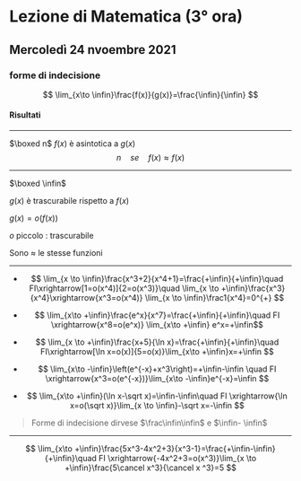 # Lezione di Matematica (3° ora)
## Mercoledì 24 nvoembre 2021

### forme di indecisione

$$
\lim_{x\to \infin}\frac{f(x)}{g(x)}=\frac{\infin}{\infin}
$$

#### Risultati
---
$\boxed n$
$f(x)$ è asintotica a $g(x)$
$$
n\quad se\quad f(x)\approx f(x)
$$

---

$\boxed \infin$

$g(x)$ è trascurabile rispetto a $f(x)$

$g(x)=o(f(x))$ 

$o$ piccolo : trascurabile

Sono $\approx$ le stesse funzioni

---

* $$
\lim_{x \to \infin}\frac{x^3+2}{x^4+1}=\frac{+\infin}{+\infin}\quad FI\xrightarrow[1=o(x^4)]{2=o(x^3)}\quad \lim_{x \to +\infin}\frac{x^3}{x^4}\xrightarrow{x^3=o(x^4)} \lim_{x \to \infin}\frac1{x^4}=0^{+}
$$


* $$
\lim_{x\to +\infin}\frac{e^x}{x^7}=\frac{+\infin}{+\infin}\quad FI \xrightarrow{x^8=o(e^x)}
\lim_{x\to +\infin} e^x=+\infin$$




* $$
\lim_{x \to +\infin}\frac{x+5}{\ln x}=\frac{+\infin}{+\infin}\quad FI\xrightarrow[\ln x=o(x)]{5=o(x)}\lim_{x\to +\infin}x=+\infin
$$

* $$
\lim_{x\to -\infin}\left(e^{-x}+x^3\right)=+\infin-\infin \quad FI \xrightarrow{x^3=o(e^{-x})}\lim_{x\to -\infin}e^{-x}=\infin
$$


* $$
\lim_{x\to +\infin}(\ln x-\sqrt x)=\infin-\infin\quad FI \xrightarrow{\ln x=o(\sqrt x)}\lim_{x \to \infin}-\sqrt x=-\infin
$$

> Forme di indecisione dirvese $\frac\infin\infin$ e $\infin- \infin$

---

$$
\lim_{x\to +\infin}\frac{5x^3-4x^2+3}{x^3-1}=\frac{+\infin-\infin}{+\infin}\quad FI \xrightarrow{-4x^2+3=o(x^3)}\lim_{x \to +\infin}\frac{5\cancel x^3}{\cancel x ^3}=5
$$
<!--stackedit_data:
eyJoaXN0b3J5IjpbLTIwODQ5ODc4NTEsMTI3ODUxNzUzNiw2MD
AyMjUxODJdfQ==
-->